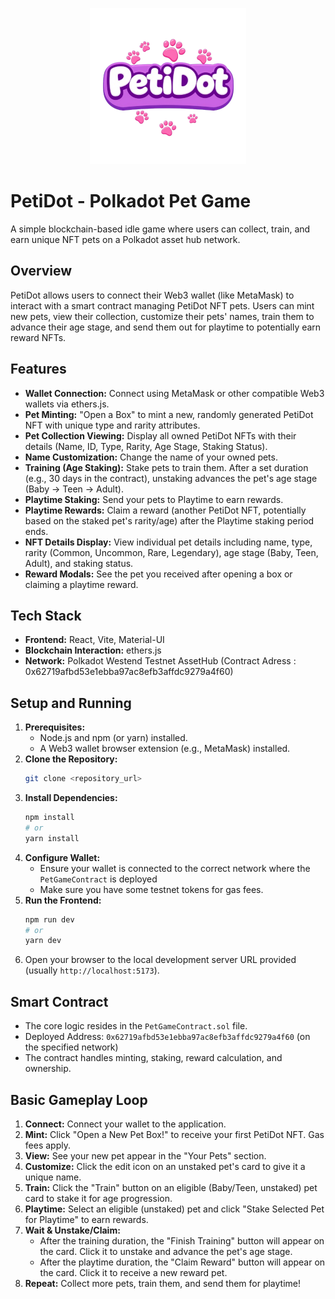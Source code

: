 <p align="center">
  <img src="./game-front/src/assets/petidotlogonobg.png" alt="PetiDot Logo" width="250">
</p>

# PetiDot - Polkadot Pet Game

A simple blockchain-based idle game where users can collect, train, and earn unique NFT pets on a Polkadot asset hub network.

## Overview

PetiDot allows users to connect their Web3 wallet (like MetaMask) to interact with a smart contract managing PetiDot NFT pets. Users can mint new pets, view their collection, customize their pets' names, train them to advance their age stage, and send them out for playtime to potentially earn reward NFTs.

## Features

*   **Wallet Connection:** Connect using MetaMask or other compatible Web3 wallets via ethers.js.
*   **Pet Minting:** "Open a Box" to mint a new, randomly generated PetiDot NFT with unique type and rarity attributes.
*   **Pet Collection Viewing:** Display all owned PetiDot NFTs with their details (Name, ID, Type, Rarity, Age Stage, Staking Status).
*   **Name Customization:** Change the name of your owned pets.
*   **Training (Age Staking):** Stake pets to train them. After a set duration (e.g., 30 days in the contract), unstaking advances the pet's age stage (Baby -> Teen -> Adult).
*   **Playtime Staking:** Send your pets to Playtime to earn rewards.
*   **Playtime Rewards:** Claim a reward (another PetiDot NFT, potentially based on the staked pet's rarity/age) after the Playtime staking period ends.
*   **NFT Details Display:** View individual pet details including name, type, rarity (Common, Uncommon, Rare, Legendary), age stage (Baby, Teen, Adult), and staking status.
*   **Reward Modals:** See the pet you received after opening a box or claiming a playtime reward.

## Tech Stack

*   **Frontend:** React, Vite, Material-UI
*   **Blockchain Interaction:** ethers.js
*   **Network:** Polkadot Westend Testnet AssetHub (Contract Adress : 0x62719afbd53e1ebba97ac8efb3affdc9279a4f60)

## Setup and Running

1.  **Prerequisites:**
    *   Node.js and npm (or yarn) installed.
    *   A Web3 wallet browser extension (e.g., MetaMask) installed.
2.  **Clone the Repository:**
    ```bash
    git clone <repository_url>
    ```
3.  **Install Dependencies:**
    ```bash
    npm install
    # or
    yarn install
    ```
4.  **Configure Wallet:**
    *   Ensure your wallet is connected to the correct network where the `PetGameContract` is deployed
    *   Make sure you have some testnet tokens for gas fees.
5.  **Run the Frontend:**
    ```bash
    npm run dev
    # or
    yarn dev
    ```
6.  Open your browser to the local development server URL provided (usually `http://localhost:5173`).

## Smart Contract

*   The core logic resides in the `PetGameContract.sol` file.
*   Deployed Address: `0x62719afbd53e1ebba97ac8efb3affdc9279a4f60` (on the specified network)
*   The contract handles minting, staking, reward calculation, and ownership.

## Basic Gameplay Loop

1.  **Connect:** Connect your wallet to the application.
2.  **Mint:** Click "Open a New Pet Box!" to receive your first PetiDot NFT. Gas fees apply.
3.  **View:** See your new pet appear in the "Your Pets" section.
4.  **Customize:** Click the edit icon on an unstaked pet's card to give it a unique name.
5.  **Train:** Click the "Train" button on an eligible (Baby/Teen, unstaked) pet card to stake it for age progression.
6.  **Playtime:** Select an eligible (unstaked) pet and click "Stake Selected Pet for Playtime" to earn rewards.
7.  **Wait & Unstake/Claim:**
    *   After the training duration, the "Finish Training" button will appear on the card. Click it to unstake and advance the pet's age stage.
    *   After the playtime duration, the "Claim Reward" button will appear on the card. Click it to receive a new reward pet.
8.  **Repeat:** Collect more pets, train them, and send them for playtime! 
